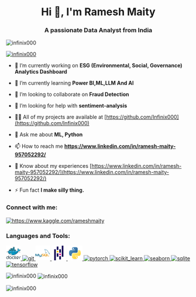<h1 align="center">Hi 👋, I'm Ramesh Maity</h1>
<h3 align="center">A passionate Data Analyst from India</h3>

<p align="left"> <img src="https://komarev.com/ghpvc/?username=infinix000&label=Profile%20views&color=0e75b6&style=flat" alt="infinix000" /> </p>

<p align="left"> <a href="https://github.com/ryo-ma/github-profile-trophy"><img src="https://github-profile-trophy.vercel.app/?username=infinix000" alt="infinix000" /></a> </p>

- 🔭 I’m currently working on **ESG (Environmental, Social, Governance) Analytics Dashboard**

- 🌱 I’m currently learning **Power BI,ML,LLM And AI**

- 👯 I’m looking to collaborate on **Fraud Detection**

- 🤝 I’m looking for help with **sentiment-analysis**

- 👨‍💻 All of my projects are available at [https://github.com/Infinix000](https://github.com/Infinix000)

- 💬 Ask me about **ML, Python**

- 📫 How to reach me **https://www.linkedin.com/in/ramesh-maity-957052292/**

- 📄 Know about my experiences [https://www.linkedin.com/in/ramesh-maity-957052292/](https://www.linkedin.com/in/ramesh-maity-957052292/)

- ⚡ Fun fact **I make silly thing.**

<h3 align="left">Connect with me:</h3>
<p align="left">
<a href="https://kaggle.com/https://www.kaggle.com/rameshmaity" target="blank"><img align="center" src="https://raw.githubusercontent.com/rahuldkjain/github-profile-readme-generator/master/src/images/icons/Social/kaggle.svg" alt="https://www.kaggle.com/rameshmaity" height="30" width="40" /></a>
</p>

<h3 align="left">Languages and Tools:</h3>
<p align="left"> <a href="https://www.docker.com/" target="_blank" rel="noreferrer"> <img src="https://raw.githubusercontent.com/devicons/devicon/master/icons/docker/docker-original-wordmark.svg" alt="docker" width="40" height="40"/> </a> <a href="https://git-scm.com/" target="_blank" rel="noreferrer"> <img src="https://www.vectorlogo.zone/logos/git-scm/git-scm-icon.svg" alt="git" width="40" height="40"/> </a> <a href="https://www.mysql.com/" target="_blank" rel="noreferrer"> <img src="https://raw.githubusercontent.com/devicons/devicon/master/icons/mysql/mysql-original-wordmark.svg" alt="mysql" width="40" height="40"/> </a> <a href="https://pandas.pydata.org/" target="_blank" rel="noreferrer"> <img src="https://raw.githubusercontent.com/devicons/devicon/2ae2a900d2f041da66e950e4d48052658d850630/icons/pandas/pandas-original.svg" alt="pandas" width="40" height="40"/> </a> <a href="https://www.python.org" target="_blank" rel="noreferrer"> <img src="https://raw.githubusercontent.com/devicons/devicon/master/icons/python/python-original.svg" alt="python" width="40" height="40"/> </a> <a href="https://pytorch.org/" target="_blank" rel="noreferrer"> <img src="https://www.vectorlogo.zone/logos/pytorch/pytorch-icon.svg" alt="pytorch" width="40" height="40"/> </a> <a href="https://scikit-learn.org/" target="_blank" rel="noreferrer"> <img src="https://upload.wikimedia.org/wikipedia/commons/0/05/Scikit_learn_logo_small.svg" alt="scikit_learn" width="40" height="40"/> </a> <a href="https://seaborn.pydata.org/" target="_blank" rel="noreferrer"> <img src="https://seaborn.pydata.org/_images/logo-mark-lightbg.svg" alt="seaborn" width="40" height="40"/> </a> <a href="https://www.sqlite.org/" target="_blank" rel="noreferrer"> <img src="https://www.vectorlogo.zone/logos/sqlite/sqlite-icon.svg" alt="sqlite" width="40" height="40"/> </a> <a href="https://www.tensorflow.org" target="_blank" rel="noreferrer"> <img src="https://www.vectorlogo.zone/logos/tensorflow/tensorflow-icon.svg" alt="tensorflow" width="40" height="40"/> </a> </p>

<p><img align="left" src="https://github-readme-stats.vercel.app/api/top-langs?username=infinix000&show_icons=true&locale=en&layout=compact" alt="infinix000" /></p>

<p>&nbsp;<img align="center" src="https://github-readme-stats.vercel.app/api?username=infinix000&show_icons=true&locale=en" alt="infinix000" /></p>

<p><img align="center" src="https://github-readme-streak-stats.herokuapp.com/?user=infinix000&" alt="infinix000" /></p>
